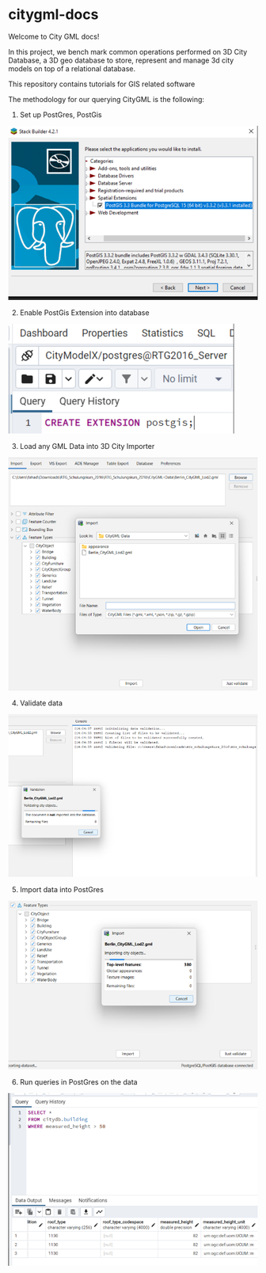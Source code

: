 # citygml-docs

Welcome to City GML docs! 

In this project, we bench mark common operations performed on 3D City Database, a 3D geo database to store, represent 
and manage 3d city models on top of a relational database.

This repository contains tutorials for GIS related software


The methodology for our querying CityGML is the following: 
1.  Set up PostGres, PostGis

![Picture](https://github.com/readysetgit24/citygml-docs/blob/main/pictures/set_up_post_gres.PNG)


2. Enable PostGis Extension into database

![Picture](https://github.com/readysetgit24/citygml-docs/blob/main/pictures/extension2.PNG)



3. Load any GML Data into 3D City Importer


![Picture](https://github.com/readysetgit24/citygml-docs/blob/main/pictures/load_anycity_gml_data.PNG)


4. Validate data

![Picture](https://github.com/readysetgit24/citygml-docs/blob/main/pictures/validate_data.PNG)

5. Import data into PostGres

![Picture](https://github.com/readysetgit24/citygml-docs/blob/main/pictures/importing_data_set.PNG)

6. Run queries in PostGres on the data 

![Picture](https://github.com/readysetgit24/citygml-docs/blob/main/pictures/run_post_gres_queries.PNG)
